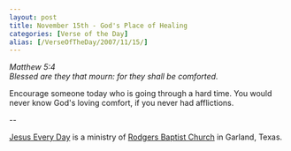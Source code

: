 ```yaml
---
layout: post
title: November 15th - God's Place of Healing
categories: [Verse of the Day]
alias: [/VerseOfTheDay/2007/11/15/]
---
```


_Matthew 5:4  
Blessed are they that mourn: for they shall be comforted._

Encourage someone today who is going through a hard time. You would
never know God's loving comfort, if you never had afflictions.

 --

<a href=http://jesuseveryday.net>Jesus Every Day</a> is a ministry of <a href=http://rodgersbaptist.net>Rodgers Baptist Church</a> in Garland, Texas.
